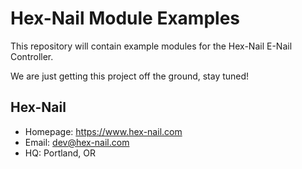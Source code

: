 Hex-Nail Module Examples
======
This repository will contain example modules for the Hex-Nail E-Nail Controller.

We are just getting this project off the ground, stay tuned!


## Hex-Nail
* Homepage: https://www.hex-nail.com 
* Email: dev@hex-nail.com
* HQ: Portland, OR
